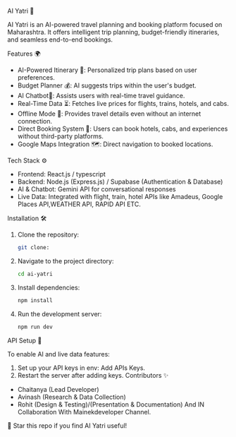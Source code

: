  AI Yatri 🚀

AI Yatri is an AI-powered travel planning and booking platform focused on Maharashtra. It offers intelligent trip planning, budget-friendly itineraries, and seamless end-to-end bookings.

 Features 🌍

- AI-Powered Itinerary 📍: Personalized trip plans based on user preferences.
- Budget Planner 💰: AI suggests trips within the user's budget.
- AI Chatbot🤖: Assists users with real-time travel guidance.
- Real-Time Data ⏳: Fetches live prices for flights, trains, hotels, and cabs.
- Offline Mode 🔌: Provides travel details even without an internet connection.
- Direct Booking System 🏨: Users can book hotels, cabs, and experiences without third-party platforms.
- Google Maps Integration 🗺: Direct navigation to booked locations.

Tech Stack ⚙️

- Frontend: React.js / typescript 
- Backend: Node.js (Express.js) / Supabase (Authentication & Database)
- AI & Chatbot: Gemini API for conversational responses
- Live Data: Integrated with flight, train, hotel APIs like Amadeus, Google Places API,WEATHER API, RAPID API ETC.

 Installation 🛠

1. Clone the repository:
   ```bash
   git clone:
   ```
2. Navigate to the project directory:
   ```bash
   cd ai-yatri
   ```
3. Install dependencies:
   ```bash
   npm install
   ```
4. Run the development server:
   ```bash
   npm run dev
   ```

API Setup 🔑

To enable AI and live data features:
1. Set up your API keys in env:
  Add APIs Keys.
2. Restart the server after adding keys.
 Contributors ✨
- Chaitanya (Lead Developer)
- Avinash (Research & Data Collection)
- Rohit (Design & Testing)/(Presentation & Documentation)
And IN Collaboration With Mainekdeveloper Channel.

🌟 Star this repo if you find AI Yatri useful!
